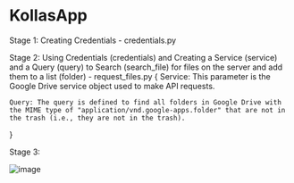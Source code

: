 # KollasApp
Stage 1: Creating Credentials - credentials.py

Stage 2: Using Credentials (credentials) and Creating a Service (service) and a Query (query) to Search (search_file) for files on the server and add them to a list (folder) - request_files.py
{
    Service: This parameter is the Google Drive service object used to make API requests.

    Query: The query is defined to find all folders in Google Drive with the MIME type of "application/vnd.google-apps.folder" that are not in the trash (i.e., they are not in the trash).
}

Stage 3:

![image](https://github.com/shay0129/KollasApp/assets/52373104/aacf3e4c-8c53-44e5-928f-e53b9290bebd)
